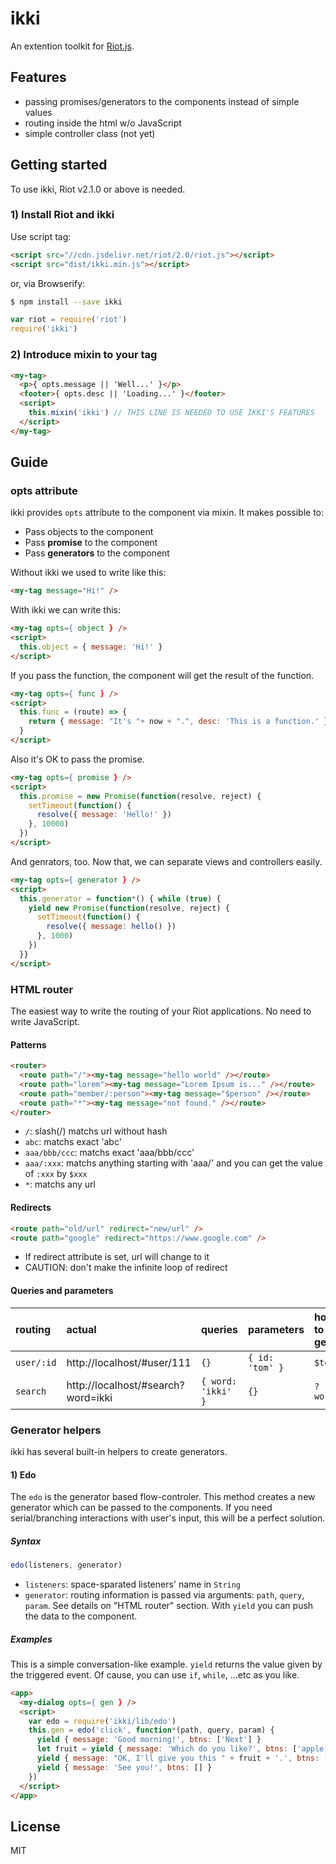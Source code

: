 # ikki

An extention toolkit for [Riot.js](https://muut.com/riotjs/).

## Features

- passing promises/generators to the components instead of simple values
- routing inside the html w/o JavaScript
- simple controller class (not yet)

## Getting started

To use ikki, Riot v2.1.0 or above is needed.

### 1) Install Riot and ikki

Use script tag:

```html
<script src="//cdn.jsdelivr.net/riot/2.0/riot.js"></script>
<script src="dist/ikki.min.js"></script>
```

or, via Browserify:

```bash
$ npm install --save ikki
```

```javascript
var riot = require('riot')
require('ikki')
```

### 2) Introduce mixin to your tag

```html
<my-tag>
  <p>{ opts.message || 'Well...' }</p>
  <footer>{ opts.desc || 'Loading...' }</footer>
  <script>
    this.mixin('ikki') // THIS LINE IS NEEDED TO USE IKKI'S FEATURES
  </script>
</my-tag>
```

## Guide

### opts attribute

ikki provides `opts` attribute to the component via mixin. It makes possible to:
  - Pass objects to the component
  - Pass **promise** to the component
  - Pass **generators** to the component

Without ikki we used to write like this:

```html
<my-tag message="Hi!" />
```

With ikki we can write this:

```html
<my-tag opts={ object } />
<script>
  this.object = { message: 'Hi!' }
</script>
```

If you pass the function, the component will get the result of the function.

```html
<my-tag opts={ func } />
<script>
  this.func = (route) => {
    return { message: "It's "+ now + ".", desc: 'This is a function.' }
  }
</script>
```

Also it's OK to pass the promise.

```html
<my-tag opts={ promise } />
<script>
  this.promise = new Promise(function(resolve, reject) {
    setTimeout(function() {
      resolve({ message: 'Hello!' })
    }, 10000)
  })
</script>
```

And genrators, too. Now that, we can separate views and controllers easily.

```html
<my-tag opts={ generator } />
<script>
  this.generator = function*() { while (true) {
    yield new Promise(function(resolve, reject) {
      setTimeout(function() {
        resolve({ message: hello() })
      }, 1000)
    })
  }}
</script>
```

### HTML router

The easiest way to write the routing of your Riot applications. No need to write JavaScript.

#### Patterns

```html
<router>
  <route path="/"><my-tag message="hello world" /></route>
  <route path="lorem"><my-tag message="Lorem Ipsum is..." /></route>
  <route path="member/:person"><my-tag message="$person" /></route>
  <route path="*"><my-tag message="not found." /></route>
</router>
```

- `/`: slash(/) matchs url without hash
- `abc`: matchs exact 'abc'
- `aaa/bbb/ccc`: matchs exact 'aaa/bbb/ccc'
- `aaa/:xxx`: matchs anything starting with 'aaa/' and you can get the value of `:xxx` by `$xxx`
- `*`: matchs any url

#### Redirects

```html
<route path="old/url" redirect="new/url" />
<route path="google" redirect="https://www.google.com" />
```

- If redirect attribute is set, url will change to it
- CAUTION: don't make the infinite loop of redirect

#### Queries and parameters

routing | actual | queries | parameters | how to get
:--- | :--- | :--- | :--- | :--
`user/:id` | http://localhost/#user/111 | `{}` | `{ id: 'tom' }` | `$tom`
`search` | http://localhost/#search?word=ikki | `{ word: 'ikki' }` | `{}` | `?word`

### Generator helpers

ikki has several built-in helpers to create generators.

#### 1) Edo

The `edo` is the generator based flow-controler. This method creates a new generator which can be passed to the components. If you need serial/branching interactions with user's input, this will be a perfect solution.


##### Syntax

```javascript
edo(listeners, generator)
```

- `listeners`: space-sparated listeners' name in `String`
- `generator`: routing information is passed via arguments: `path`, `query`, `param`. See details on "HTML router" section. With `yield` you can push the data to the component.

##### Examples

This is a simple conversation-like example. `yield` returns the value given by the triggered event. Of cause, you can use `if`, `while`, ...etc as you like.

```html
<app>
  <my-dialog opts={ gen } />
  <script>
    var edo = require('ikki/lib/edo')
    this.gen = edo('click', function*(path, query, param) {
      yield { message: 'Good morning!', btns: ['Next'] }
      let fruit = yield { message: 'Which do you like?', btns: ['apple', 'banana'] }
      yield { message: "OK, I'll give you this " + fruit + '.', btns: ['Thanks'] }
      yield { message: 'See you!', btns: [] }
    })
  </script>
</app>
```



## License

MIT

